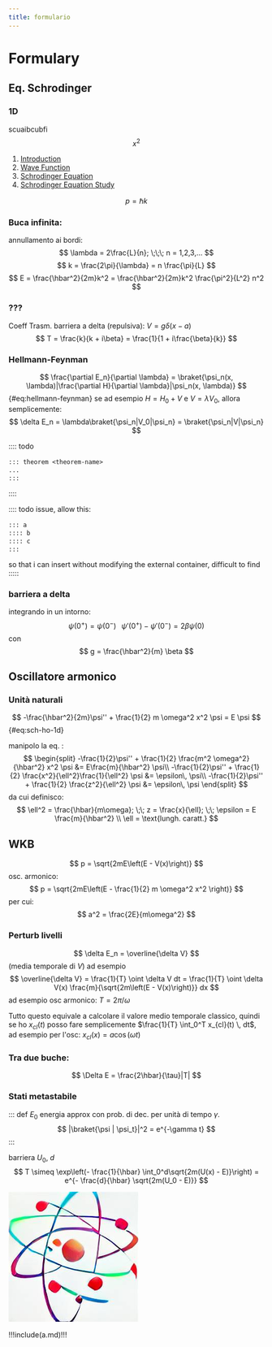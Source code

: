 ```yaml
---
title: formulario
---
```


# Formulary

## Eq. Schrodinger

### 1D

scuaibcubfi
$$
x^2
$$

1. [Introduction](./introduction/)
1. [Wave Function](./wevefunc)
1. [Schrodinger Equation](./schrodinger)
2. [Schrodinger Equation Study](./schrodinger_eq_study/)


<!--https://paolini.github.io/funplot/#q=%7B%22p%22%3A%7B%22x%22%3A0.16938156046883512%2C%22y%22%3A0.15627458421475948%2C%22r%22%3A2.545782103037746%7D%2C%22l%22%3A%5B%7B%22t%22%3A%22ode_system%22%2C%22ex%22%3A%222*y%22%2C%22ey%22%3A%22x%22%2C%22c%22%3A%22%234A90E2%22%2C%22sc%22%3A%22%237ED321%22%2C%22ds%22%3Atrue%2C%22gp%22%3Atrue%2C%22l%22%3A%5B%5D%7D%5D%7D
<iframe style="background: white; width:100%; height:50em" src="https://paolini.github.io/funplot/#q=%7B%22p%22%3A%7B%22x%22%3A0.16938156046883512%2C%22y%22%3A0.15627458421475948%2C%22r%22%3A2.545782103037746%7D%2C%22l%22%3A%5B%7B%22t%22%3A%22ode_system%22%2C%22ex%22%3A%222*y%22%2C%22ey%22%3A%22x%22%2C%22c%22%3A%22%234A90E2%22%2C%22sc%22%3A%22%237ED321%22%2C%22ds%22%3Atrue%2C%22gp%22%3Atrue%2C%22l%22%3A%5B%5D%7D%5D%7D"></iframe-->

<!--
dalla pubblicità di github copilot
const memoize = fn => {
  const cache = {};
  return (...args) => {
    const key = JSON.stringify(args);
    return (cache[key] = cache[key] || fn(...args));
  };
}
-->

$$
p = \hbar k
$$

### Buca infinita:

annullamento ai bordi:
$$
\lambda = 2\frac{L}{n}; \;\;\; n = 1,2,3,...
$$
$$
k = \frac{2\pi}{\lambda} = n \frac{\pi}{L}
$$
$$
E = \frac{\hbar^2}{2m}k^2 = \frac{\hbar^2}{2m}k^2 \frac{\pi^2}{L^2} n^2
$$

### ???

Coeff Trasm. barriera a delta (repulsiva): $V = g \delta(x - a)$
$$
T = \frac{k}{k + i\beta} = \frac{1}{1 + i\frac{\beta}{k}}
$$

### Hellmann-Feynman

$$
\frac{\partial E_n}{\partial \lambda} = \braket{\psi_n(x, \lambda)|\frac{\partial H}{\partial \lambda}|\psi_n(x, \lambda)}
$${#eq:hellmann-feynman}
se ad esempio $H = H_0  + V$ e $V = \lambda V_0$, allora semplicemente:
$$
\delta E_n = \lambda\braket{\psi_n|V_0|\psi_n} = \braket{\psi_n|V|\psi_n}
$$

:::: todo
```
::: theorem <theorem-name>
...
:::
```
::::

:::: todo
issue, allow this:
```
::: a
:::: b
:::: c
:::
```
so that i can insert without modifying the external container, difficult to find
:::::

### barriera a delta

integrando in un intorno:
$$
\psi(0^+) = \psi(0^-) \;\;\; \psi'(0^+) - \psi'(0^-) = 2\beta\psi(0)
$$
con
$$
g = \frac{\hbar^2}{m} \beta
$$

## Oscillatore armonico

### Unità naturali
$$
-\frac{\hbar^2}{2m}\psi'' + \frac{1}{2} m \omega^2 x^2 \psi = E \psi
$${#eq:sch-ho-1d}

manipolo la <lc-ref ref="eq:sch-ho-1d">eq. </lc-ref>:
$$
\begin{split}
-\frac{1}{2}\psi'' + \frac{1}{2} \frac{m^2 \omega^2}{\hbar^2} x^2 \psi &= E\frac{m}{\hbar^2} \psi\\
-\frac{1}{2}\psi'' + \frac{1}{2} \frac{x^2}{\ell^2}\frac{1}{\ell^2} \psi &= \epsilon\, \psi\\
-\frac{1}{2}\psi'' + \frac{1}{2} \frac{z^2}{\ell^2} \psi &= \epsilon\, \psi
\end{split}
$$
da cui definisco:
$$
\ell^2 = \frac{\hbar}{m\omega}; \;\; z = \frac{x}{\ell}; \;\; \epsilon = E \frac{m}{\hbar^2}
\\
\ell = \text{lungh. caratt.}
$$

## WKB

$$
p = \sqrt{2mE\left(E - V(x)\right)}
$$
osc. armonico:
$$
p = \sqrt{2mE\left(E - \frac{1}{2} m \omega^2 x^2 \right)}
$$
per cui:
$$
a^2 = \frac{2E}{m\omega^2}
$$

### Perturb livelli

$$
\delta E_n = \overline{\delta V}
$$
(media temporale di $V$)
ad esempio
$$
\overline{\delta V} = \frac{1}{T} \oint \delta V dt = \frac{1}{T} \oint \delta V(x) \frac{m}{\sqrt{2m\left(E - V(x)\right)}} dx
$$
ad esempio osc armonico: $T = 2\pi / \omega$

Tutto questo equivale a calcolare il valore medio temporale classico, quindi se ho $x_{cl}(t)$
posso fare semplicemente $\frac{1}{T} \int_0^T x_{cl}(t) \, dt$, ad esempio per l'osc: $x_{cl}(x) = a \cos (\omega t)$

### Tra due buche:

<!-- scrivi che in markdown-it sia $ che $$ sono considerati inline per fare in modo che siano o no nello stesso paragrafo e non blocchi esterni al paragrafo -->
$$
\Delta E = \frac{2\hbar}{\tau}|T|
$$

### Stati metastabile

::: def
$E_0$ energia approx con prob. di dec. per unità di tempo $\gamma$.  
$$
|\braket{\psi | \psi_t}|^2 = e^{-\gamma t}
$$
:::

barriera $U_0$, $d$
$$
T \simeq \exp\left(- \frac{1}{\hbar} \int_0^d\sqrt{2m(U(x) - E)}\right) = e^{- \frac{d}{\hbar} \sqrt{2m(U_0 - E)}}
$$

![immagine!](./../../../../../img/logo.png)

!!!include(a.md)!!!

<script type="module" src="/js/latex_convertex.js"></script>